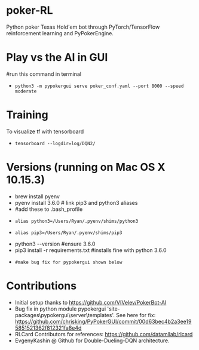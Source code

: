# poker-RL
Python poker Texas Hold'em bot through PyTorch/TensorFlow reinforcement learning and PyPokerEngine.

# Play vs the AI in GUI
#run this command in terminal
*   `python3 -m pypokergui serve poker_conf.yaml --port 8000 --speed moderate`

# Training
To visualize tf with tensorboard
*   `tensorboard --logdir=log/DQN2/`

# Versions (running on Mac OS X 10.15.3)
*   brew install pyenv
*   pyenv install 3.6.0 # link pip3 and python3 aliases
*   #add these to .bash_profile
*     alias python3=/Users/Ryan/.pyenv/shims/python3
*     alias pip3=/Users/Ryan/.pyenv/shims/pip3
*   python3 --version #ensure 3.6.0
*   pip3 install -r requirements.txt #installs fine with python 3.6.0
*     #make bug fix for pypokergui shown below

# Contributions
*   Initial setup thanks to https://github.com/VIVelev/PokerBot-AI
*   Bug fix in python module pypokergui 'site-packages\pypokergui\server\templates'. See here for fix: https://github.com/chrisking/PyPokerGUI/commit/00d63bec4b2a3ee195851521362f812321fa8e4d
*   RLCard Contributors for references: https://github.com/datamllab/rlcard
*   EvgenyKashin @ Github for Double-Dueling-DQN architecture.
